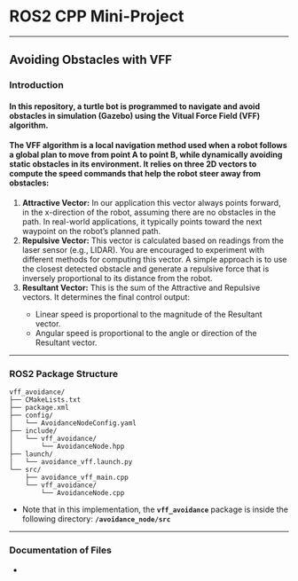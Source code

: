 <h1><b>ROS2 CPP Mini-Project</b></h1>

<hr>

<h2>Avoiding Obstacles with VFF</h2>
<h3>Introduction</h3>
<h4>In this repository, a turtle bot is programmed to navigate and avoid obstacles in simulation (Gazebo) using the <b>Vitual Force Field (VFF)</b> algorithm.</h4>
<h4>The VFF algorithm is a local navigation method used when a robot follows a global plan to move from point A to point B, while dynamically avoiding static obstacles in its environment. It relies on three 2D vectors to compute the speed commands that help the robot steer away from obstacles:</h4>
<ol>
<li><b>Attractive Vector:</b> In our application this vector always points forward, in the x-direction of the robot, assuming there are no obstacles in the path. In real-world applications, it typically points toward the next waypoint on the robot’s planned path.</li>
<li><b>Repulsive Vector:</b> This vector is calculated based on readings from the laser sensor (e.g., LIDAR). You are encouraged to experiment with different methods for computing this vector. A simple approach is to use the closest detected obstacle and generate a repulsive force that is inversely proportional to its distance from the robot.</li>
<li><b>Resultant Vector:</b> This is the sum of the Attractive and Repulsive vectors. It determines the final control output:</li>
<ul>
<li>Linear speed is proportional to the magnitude of the Resultant vector.</li>
<li>Angular speed is proportional to the angle or direction of the Resultant vector.</li>
</ul>
</ol>
<hr>
<h3>ROS2 Package Structure</h3>

```
vff_avoidance/
├── CMakeLists.txt
├── package.xml
├── config/
│   └── AvoidanceNodeConfig.yaml
├── include/
│   └── vff_avoidance/
│       └── AvoidanceNode.hpp
├── launch/
│   └── avoidance_vff.launch.py
└── src/
    ├── avoidance_vff_main.cpp
    └── vff_avoidance/
        └── AvoidanceNode.cpp
```


<ul><li>Note that in this implementation, the <b><code>vff_avoidance</code></b> package is inside the following directory: <b><code>/avoidance_node/src</code></b></li></ul>

<hr>

<h3>Documentation of Files</h3>
<ul>
<li></li>
</ul>